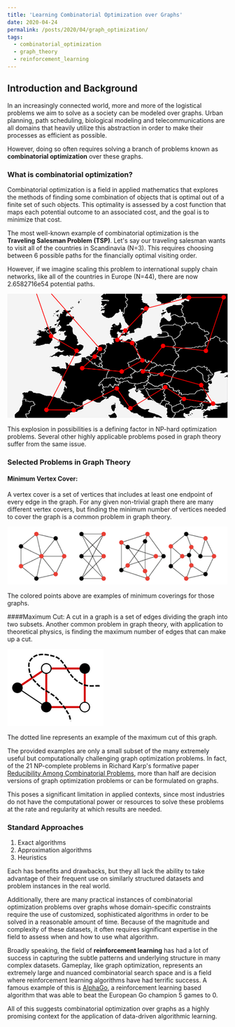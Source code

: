 ```yaml
---
title: 'Learning Combinatorial Optimization over Graphs'
date: 2020-04-24
permalink: /posts/2020/04/graph_optimization/
tags:
  - combinatorial_optimization
  - graph_theory
  - reinforcement_learning
---
```

## Introduction and Background


In an increasingly connected world, more and more of the logistical problems we aim to solve as a society can be modeled over graphs. Urban planning, path scheduling, biological modeling and telecommunications are all domains that heavily utilize this abstraction in order to make their processes as efficient as possible.

However, doing so often requires solving a branch of problems known as **combinatorial optimization** over these graphs.

### What is combinatorial optimization?

Combinatorial optimization is a field in applied mathematics that explores the methods of finding some combination of objects that is optimal out of a finite set of such objects. This optimality is assessed by a cost function that maps each potential outcome to an associated cost, and the goal is to minimize that cost.

The most well-known example of combinatorial optimization is the **Traveling Salesman Problem (TSP)**. Let's say our traveling salesman wants to visit all of the countries in Scandinavia (N=3). This requires choosing between 6 possible paths for the financially optimal visiting order.

However, if we imagine scaling this problem to international supply chain networks, like all of the countries in Europe (N=44), there are now 2.6582716e54 potential paths.

![TSP in Europe](./blog_images/blog_combopt/europe_tsp.png "TSP in Europe")

This explosion in possibilities is a defining factor in NP-hard optimization problems. Several other highly applicable problems posed in graph theory suffer from the same issue.

### Selected Problems in Graph Theory

#### Minimum Vertex Cover:
A vertex cover is a set of vertices that includes at least one endpoint of every edge in the graph. For any given non-trivial graph there are many different vertex covers, but finding the minimum number of vertices needed to cover the graph is a common problem in graph theory.

![Minimum Cover Example](./blog_images/blog_combopt/mincover.png "Minimum Cover Example")

The colored points above are examples of minimum coverings for those graphs.

####Maximum Cut:
A cut in a graph is a set of edges dividing the graph into two subsets. Another common problem in graph theory, with application to theoretical physics, is finding the maximum number of edges that can make up a cut.

![Maximum Cut Example](./blog_images/blog_combopt/maxcut.png "Maximum Cut Example")

The dotted line represents an example of the maximum cut of this graph.


The provided examples are only a small subset of the many extremely useful but computationally challenging graph optimization problems. In fact, of the 21 NP-complete problems in Richard Karp's formative paper [Reducibility Among Combinatorial Problems](https://pdfs.semanticscholar.org/a3c3/7657822859549cd6b12b0d1f76f8ee3680a0.pdf), more than half are decision versions of graph optimization problems or can be formulated on graphs.

This poses a significant limitation in applied contexts, since most industries do not have the computational power or resources to solve these problems at the rate and regularity at which results are needed.

### Standard Approaches

1. Exact algorithms
2. Approximation algorithms
3. Heuristics

Each has benefits and drawbacks, but they all lack the ability to take advantage of their frequent use on similarly structured datasets and problem instances in the real world.

Additionally, there are many practical instances of combinatorial optimization problems over graphs whose domain-specific constraints require the use of customized, sophisticated algorithms in order to be solved in a reasonable amount of time. Because of the magnitude and complexity of these datasets, it often requires significant expertise in the field to assess when and how to use what algorithm.

Broadly speaking, the field of **reinforcement learning** has had a lot of success in capturing the subtle patterns and underlying structure in many complex datasets. Gameplay, like graph optimization, represents an extremely large and nuanced combinatorial search space and is a field where reinforcement learning algorithms have had terrific success. A famous example of this is [AlphaGo](https://www.nature.com/articles/nature16961), a reinforcement learning based algorithm that was able to beat the European Go champion 5 games to 0.

All of this suggests combinatorial optimization over graphs as a highly promising context for the application of data-driven algorithmic learning.
